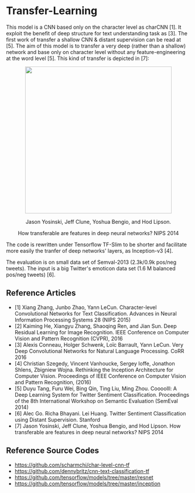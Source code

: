 # Transfer-Learning

This model is a CNN based only on the character level as charCNN [1]. It exploit the benefit of deep structure for text understanding task as [3]. The first work of transfer a shallow CNN & distant supervision can be read at [5]. The aim of this model is to transfer a very deep (rather than a shallow) network and base only on character level without any feature-engineering at the word level [5]. This kind of transfer is depicted in [7]:

<p align="center">
  <img src="http://yosinski.com/static/proj/convnet_transfer_lines_crop.png" width="400"/>
</p>
<p align="center">
  Jason Yosinski, Jeff Clune, Yoshua Bengio, and Hod Lipson. 
</p>
<p align="center">
  How transferable are features in deep neural networks? 
  NIPS 2014
</p>

The code is rewritten under Tensorflow TF-Slim to be shorter and facilitate more easily the tranfer of deep networks' layers, as Inception-v3 [4]. 

The evaluation is on small data set of Semval-2013 (2.3k/0.9k pos/neg tweets). The input is a big Twitter's emoticon data set (1.6 M balanced pos/neg tweets) [6].

## Reference Articles

- [1] Xiang Zhang, Junbo Zhao, Yann LeCun. Character-level Convolutional Networks for Text Classification. Advances in Neural Information Processing Systems 28 (NIPS 2015)
- [2] Kaiming He, Xiangyu Zhang, Shaoqing Ren, and Jian Sun. Deep Residual Learning for Image Recognition. IEEE Conference on Computer Vision and Pattern Recognition (CVPR), 2016
- [3] Alexis Conneau, Holger Schwenk, Loïc Barrault, Yann LeCun. Very Deep Convolutional Networks for Natural Language Processing. CoRR 2016
- [4] Christian Szegedy, Vincent Vanhoucke, Sergey Ioffe, Jonathon Shlens, Zbigniew Wojna. Rethinking the Inception Architecture for Computer Vision. Proceedings of IEEE Conference on Computer Vision and Pattern Recognition, (2016)
- [5] Duyu Tang, Furu Wei, Bing Qin, Ting Liu, Ming Zhou. Coooolll: A Deep Learning System for Twitter Sentiment Classification. Proceedings of the 8th International Workshop on Semantic Evaluation (SemEval 2014)
- [6] Alec Go. Richa Bhayani. Lei Huang. Twitter Sentiment Classification using Distant Supervision. Stanford
- [7] Jason Yosinski, Jeff Clune, Yoshua Bengio, and Hod Lipson. How transferable are features in deep neural networks? NIPS 2014

## Reference Source Codes

- https://github.com/scharmchi/char-level-cnn-tf
- https://github.com/dennybritz/cnn-text-classification-tf
- https://github.com/tensorflow/models/tree/master/resnet
- https://github.com/tensorflow/models/tree/master/inception
